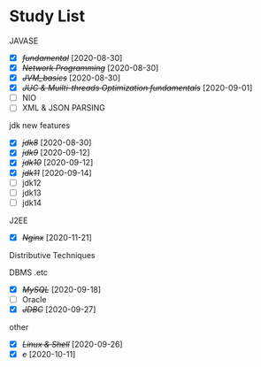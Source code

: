 # Study List

JAVASE

- [X] ~~*fundamental*~~ [2020-08-30]
- [X] ~~*Network Programming*~~ [2020-08-30]
- [X] ~~*JVM_basics*~~ [2020-08-30]
- [X] ~~*JUC & Muilti-threads Optimization fundamentals*~~ [2020-09-01]
- [ ] NIO
- [ ] XML & JSON PARSING

jdk new features

- [X] ~~*jdk8*~~ [2020-08-30]
- [X] ~~*jdk9*~~ [2020-09-12]
- [X] ~~*jdk10*~~ [2020-09-12]
- [X] ~~*jdk11*~~ [2020-09-14]
- [ ] jdk12
- [ ] jdk13
- [ ] jdk14

J2EE

* [X] ~~*Nginx*~~ [2020-11-21]

Distributive Techniques

DBMS .etc

- [X] ~~*MySQL*~~ [2020-09-18]
- [ ] Oracle
- [X] ~~*JDBC*~~ [2020-09-27]

other

* [X] ~~*Linux & Shell*~~ [2020-09-26]
* [X] ~~*c*~~ [2020-10-11]